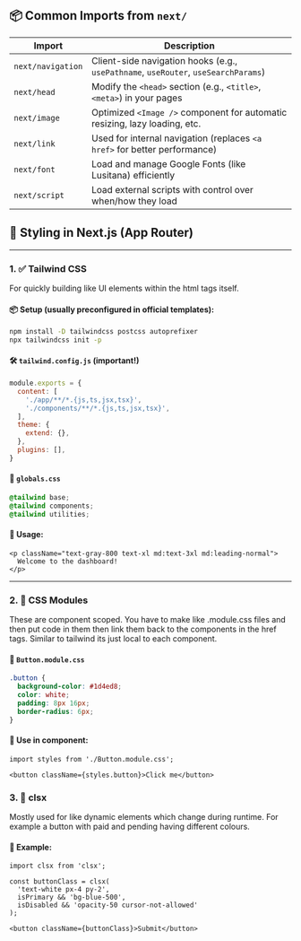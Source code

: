 ## 📦 Common Imports from `next/`

| Import | Description |
|--------|-------------|
| `next/navigation` | Client-side navigation hooks (e.g., `usePathname`, `useRouter`, `useSearchParams`) |
| `next/head` | Modify the `<head>` section (e.g., `<title>`, `<meta>`) in your pages |
| `next/image` | Optimized `<Image />` component for automatic resizing, lazy loading, etc. |
| `next/link` | Used for internal navigation (replaces `<a href>` for better performance) |
| `next/font` | Load and manage Google Fonts (like Lusitana) efficiently |
| `next/script` | Load external scripts with control over when/how they load |


## 🎨 Styling in Next.js (App Router)

---

### 1. ✅ Tailwind CSS

For quickly building like UI elements within the html tags itself.

#### 📦 Setup (usually preconfigured in official templates):
```bash
npm install -D tailwindcss postcss autoprefixer
npx tailwindcss init -p
```

#### 🛠️ `tailwind.config.js` (important!)
```js
module.exports = {
  content: [
    './app/**/*.{js,ts,jsx,tsx}',
    './components/**/*.{js,ts,jsx,tsx}',
  ],
  theme: {
    extend: {},
  },
  plugins: [],
}
```

#### 📁 `globals.css`
```css
@tailwind base;
@tailwind components;
@tailwind utilities;
```

#### 🧪 Usage:
```tsx
<p className="text-gray-800 text-xl md:text-3xl md:leading-normal">
  Welcome to the dashboard!
</p>
```

---

### 2. 🎯 CSS Modules

These are component scoped. You have to make like .module.css files and then put code in them then link them back to the components in the href tags. Similar to tailwind its just local to each component. 

#### 📁 `Button.module.css`
```css
.button {
  background-color: #1d4ed8;
  color: white;
  padding: 8px 16px;
  border-radius: 6px;
}
```

#### 🧪 Use in component:
```tsx
import styles from './Button.module.css';

<button className={styles.button}>Click me</button>
```


### 3. 🧩 clsx

Mostly used for like dynamic elements which change during runtime. For example a button with paid and pending having different colours.


#### 🧪 Example:
```tsx
import clsx from 'clsx';

const buttonClass = clsx(
  'text-white px-4 py-2',
  isPrimary && 'bg-blue-500',
  isDisabled && 'opacity-50 cursor-not-allowed'
);

<button className={buttonClass}>Submit</button>
```




